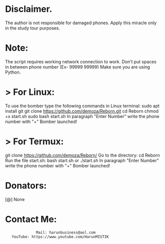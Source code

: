 # Disclaimer.
The author is not responsible for damaged phones. Apply this miracle only in the study tour purposes.

# Note:
 The script requires working network connection to work.
 Don't put spaces in between phone number (Ex- 99999 99999)
 Make sure you are using Python.

# > For Linux:
To use the bomber type the following commands in Linux terminal:
 sudo apt install git
 git clone https://github.com/demoza/Reborn.git
 cd Reborn
 chmod +x start.sh
 sudo bash start.sh
 In paragraph "Enter Number" write the phone number with "+"
 Bomber launched!

# > For Termux:
git clone https://github.com/demoza/Reborn/
 Go to the directory:
 cd Reborn
 Run the file start.sh: bash start.sh or ./start.sh
 In paragraph "Enter Number" write the phone number with "+"
 Bomber launched!
# Donators:
 [@] None

# Contact Me:
                  Mail: harunbusiness@aol.com 
       YouTube: https://www.youtube.com/HarunMISTIK

